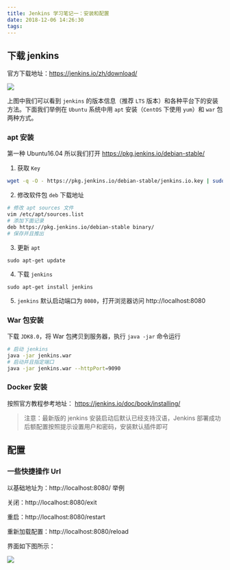 ```yaml
---
title: Jenkins 学习笔记一：安装和配置
date: 2018-12-06 14:26:30
tags:
---
```


## 下载 jenkins

官方下载地址：https://jenkins.io/zh/download/

![](https://blog-1251468774.cos.ap-shanghai.myqcloud.com/jenkins-01.png)


上图中我们可以看到 `jenkins` 的版本信息（推荐 `LTS` 版本）和各种平台下的安装方法。下面我们举例在 `Ubuntu` 系统中用 `apt` 安装（`CentOS` 下使用 `yum`）和 `war` 包两种方式。

### apt 安装

第一种 Ubuntu16.04 所以我们打开 https://pkg.jenkins.io/debian-stable/ 

1. 获取 `Key`
```sh
wget -q -O - https://pkg.jenkins.io/debian-stable/jenkins.io.key | sudo apt-key add -
```

2. 修改软件包 `deb` 下载地址
```sh
# 修改 apt sources 文件
vim /etc/apt/sources.list
# 添加下面记录
deb https://pkg.jenkins.io/debian-stable binary/
# 保存并且推出
```

3. 更新 `apt`
```
sudo apt-get update
```

4. 下载 `jenkins`
```
sudo apt-get install jenkins
```

5. `jenkins` 默认启动端口为 `8080`，打开浏览器访问 http://localhost:8080

### War 包安装

下载 `JDK8.0`，将 War 包拷贝到服务器，执行 `java -jar` 命令运行

```sh
# 启动 jenkins
java -jar jenkins.war
# 启动并且指定端口
java -jar jenkins.war --httpPort=9090
```

### Docker 安装

按照官方教程参考地址： https://jenkins.io/doc/book/installing/

> 注意：最新版的 jenkins 安装启动后默认已经支持汉语，Jenkins 部署成功后额配置按照提示设置用户和密码，安装默认插件即可

## 配置

### 一些快捷操作 Url

以基础地址为：http://localhost:8080/ 举例

关闭：http://localhost:8080/exit

重启：http://localhost:8080/restart 

重新加载配置：http://localhost:8080/reload

界面如下图所示：

![](https://blog-1251468774.cos.ap-shanghai.myqcloud.com/jenkins-02.png)

